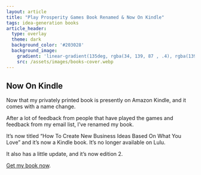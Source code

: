 ```yaml
---
layout: article
title: "Play Prosperity Games Book Renamed & Now On Kindle"
tags: idea-generation books
article_header:
  type: overlay
  theme: dark
  background_color: '#203028'
  background_image:
    gradient: 'linear-gradient(135deg, rgba(34, 139, 87 , .4), rgba(139, 34, 139, .4))'
    src: /assets/images/books-cover.webp
---
```

## Now On Kindle
Now that my privately printed book is presently on Amazon Kindle, and it comes with a name change.
<!--more-->
After a lot of feedback from people that have played the games and feedback from my email list, I’ve renamed my book.

It’s now titled “How To Create New Business Ideas Based On What You Love” and it’s now a Kindle book. It’s no longer available on Lulu.

It also has a little update, and it’s now edition 2.

[Get my book now](https://amzn.to/3oZlRrW).